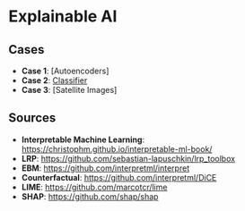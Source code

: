 # Explainable AI

## Cases
- **Case 1**: [Autoencoders]
- **Case 2**: [Classifier](cases/Classifier)
- **Case 3**: [Satellite Images]

## Sources
- **Interpretable Machine Learning**: https://christophm.github.io/interpretable-ml-book/
- **LRP**: https://github.com/sebastian-lapuschkin/lrp_toolbox
- **EBM**: https://github.com/interpretml/interpret
- **Counterfactual**: https://github.com/interpretml/DiCE
- **LIME**: https://github.com/marcotcr/lime
- **SHAP**: https://github.com/shap/shap

